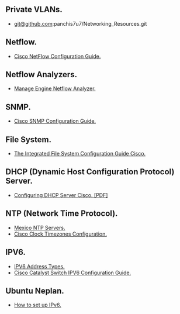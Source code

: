 ## Private VLANs.
+ git@github.com:panchis7u7/Networking_Resources.git

## Netflow.
+ [Cisco NetFlow Configuration Guide.](https://www.cisco.com/c/en/us/td/docs/ios-xml/ios/netflow/configuration/xe-16/nf-xe-16-book/cfg-nflow-data-expt-xe.html)

## Netflow Analyzers.
+ [Manage Engine Netflow Analyzer.](https://www.manageengine.com/products/netflow/download-free.html)

## SNMP.
+ [Cisco SNMP Configuration Guide.](https://www.cisco.com/c/en/us/td/docs/ios-xml/ios/snmp/configuration/xe-16/snmp-xe-16-book/nm-snmp-cfg-snmp-support.html)

## File System.
+ [The Integrated File System Configuration Guide Cisco.](https://www.cisco.com/c/en/us/td/docs/ios-xml/ios/ifs/configuration/xe-16/ifs-xe-16-book/ifs-file-trans.html)

## DHCP (Dynamic Host Configuration Protocol) Server.
+ [Configuring DHCP Server Cisco. [PDF]](https://www.cisco.com/c/en/us/td/docs/routers/ir910/software/release/1_1/configuration/guide/ir910scg/swdhcp.pdf)

## NTP (Network Time Protocol).
+ [Mexico NTP Servers.](https://www.pool.ntp.org/zone/mx)
+ [Cisco Clock Timezones Configuration.](https://fastreroute.com/cisco-clock-timezone-configuration/)


## IPV6.
+ [IPV6 Address Types.](https://www.apnic.net/get-ip/faqs/what-is-an-ip-address/ipv6-address-types/)
+ [Cisco Catalyst Switch IPV6 Configuration Guide.](https://www.cisco.com/c/en/us/td/docs/switches/lan/catalyst2960x/software/15-0_2_EX/ipv6/configuration_guide/b_ipv6_152ex_2960-x_cg/b_ipv6_152ex_2960-x_cg_chapter_011.html)

## Ubuntu Neplan.
+ [How to set up IPv6.](https://askubuntu.com/questions/1031853/how-to-set-up-ipv6-with-netplan-on-ubuntu-18-04)
